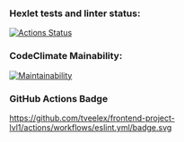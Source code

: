 ### Hexlet tests and linter status:
[![Actions Status](https://github.com/Tveelex/frontend-project-lvl1/workflows/hexlet-check/badge.svg)](https://github.com/Tveelex/frontend-project-lvl1/actions)

### CodeClimate Mainability:
[![Maintainability](https://api.codeclimate.com/v1/badges/a99a88d28ad37a79dbf6/maintainability)](https://codeclimate.com/github/codeclimate/codeclimate/maintainability)

### GitHub Actions Badge
https://github.com/tveelex/frontend-project-lvl1/actions/workflows/eslint.yml/badge.svg
